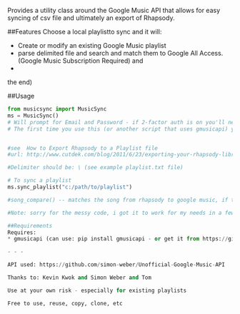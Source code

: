 Provides a utility class around the Google Music API that allows for easy syncing of csv file and ultimately an export of Rhapsody.

##Features
Choose a local playlistto sync and it will:
* Create or modify an existing Google Music playlist
* parse delimited file and search and match them to Google All Access.(Google Music Subscription Required) and
* 
the end)

##Usage

```python
from musicsync import MusicSync
ms = MusicSync()
# Will prompt for Email and Password - if 2-factor auth is on you'll need to generate a one-time password
# The first time you use this (or another script that uses gmusicapi) you will be prompted to authenticate via an OAuth browser window - you will need to copy paste the URL (be careful - under Windows sometimes spaces are inserted into the copy/paste at new lines)


#see  How to Export Rhapsody to a Playlist file
#url: http://www.cutdek.com/blog/2011/6/23/exporting-your-rhapsody-library-to-csv.html

#Delimiter should be: \ (see example playlist.txt file)

# To sync a playlist
ms.sync_playlist("c:/path/to/playlist")

#song_compare() -- matches the song from rhapsody to google music, if the script is having trouble matching songs, look to modify the rules in this def. 

#Note: sorry for the messy code, i got it to work for my needs in a few hours, and figured I'd dump it out here for others to use.

##Requirements
Requires:
* gmusicapi (can use: pip install gmusicapi - or get it from https://github.com/simon-weber/Unofficial-Google-Music-API)

- - -

API used: https://github.com/simon-weber/Unofficial-Google-Music-API

Thanks to: Kevin Kwok and Simon Weber and Tom

Use at your own risk - especially for existing playlists

Free to use, reuse, copy, clone, etc

